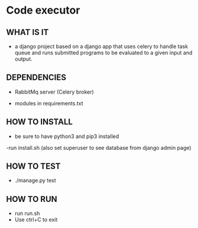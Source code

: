 # Code executor

## WHAT IS IT

- a django project based on a django app that uses celery to handle task queue and runs submitted programs to be evaluated to a given input and output.

## DEPENDENCIES

- RabbitMq server (Celery broker)

- modules in requirements.txt

## HOW TO INSTALL

- be sure to have python3 and pip3 installed

-run install.sh (also set superuser to see database from django admin page)

## HOW TO TEST

- ./manage.py test


## HOW TO RUN

- run run.sh
- Use ctrl+C to exit
